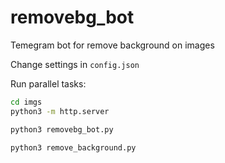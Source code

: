 # removebg_bot
Temegram bot for remove background on images

Change settings in `config.json`

Run parallel tasks:
```bash
cd imgs
python3 -m http.server
```

```bash
python3 removebg_bot.py
```

```bash
python3 remove_background.py
```